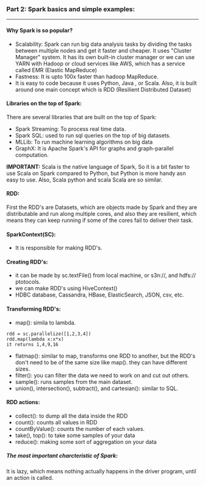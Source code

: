### Part 2: Spark basics and simple examples:
---
#### Why Spark is so popular?
- Scalability: Spark can run big data analysis tasks by dividing the tasks between multiple nodes and get it faster and cheaper. It uses "Cluster Manager" system. It has its own built-in cluster manager or we can use YARN with Hadoop or cloud services like AWS, which has a service called EMR (Elastic MapReduce)
- Fastness: It is upto 100x faster than hadoop MapReduce.
- It is easy to code because it uses Python, Java , or Scala. Also, it is built around one main concept which is RDD (Resilient Distributed Dataset)

#### Libraries on the top of Spark:

There are several libraries that are built on the top of Spark:

  - Spark Streaming: To process real time data.
  - Spark SQL: used to run sql queries on the top of big datasets.
  - MLLib: To run machine learning algorithms on big data
  - GraphX: It is Apache Spark's API for graphs and graph-parallel computation.

__IMPORTANT:__ Scala is the native language of Spark, So it is a bit faster to use Scala on Spark compared to Python, but Python is more handy asn easy to use.
Also, Scala python and scala Scala are so similar. 

#### RDD: 
First the RDD's are Datasets, which are objects made by Spark and they are distributable and run along multiple cores, and also they are resilient, which means they can keep running if some of the cores fail to deliver their task.

#### SparkContext(SC):

- It is responsible for making RDD's. 

#### Creating RDD's:
- it can be made by sc.textFile() from local machine, or s3n://, and hdfs:// ptotocols.
- we can make RDD's using HiveContext()
- HDBC database, Cassandra, HBase, ElasticSearch, JSON, csv, etc.

#### Transforming RDD's:

- map(): simila to lambda.
```
rdd = sc.parallelize([1,2,3,4])
rdd.map(lambda x:x*x)
it returns 1,4,9,16
```
- flatmap(): similar to map, transforms one RDD to another, but the RDD's don't need to be of the same size like map(). they can have different sizes.
- filter(): you can filter the data we need to work on and cut out others.
- sample(): runs samples from the main dataset.
- union(), intersection(), subtract(), and cartesian(): similar to SQL.

#### RDD actions:

- collect(): to dump all the data inside the RDD
- count(): counts all values in RDD
- countByValue(): counts the number of each values.
- take(), top(): to take some samples of your data
-  reduce(): making some sort of aggregation on your data

##### The most important charcteristic of Spark:
It is lazy, which means nothing actually happens in the driver program, until an action is called.

